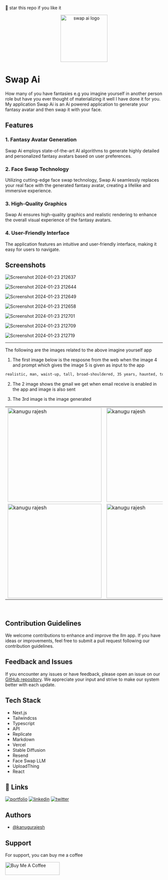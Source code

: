 🌟 star this repo if you like it 

<div align=center>
  <img src="https://github.com/kanugurajesh/Swap-Image-Ai-Generator/assets/77529419/0f8b5068-cd09-4480-984b-4269c183c349" alt="swap ai logo" width=150 height=150>
</div>

# Swap Ai

How many of you have fantasies e.g you imagine yourself in another person role but have you ever thought of materializing it well I have done it for you. My application Swap Ai is an Ai powered application to generate your fantasy avatar and then swap it with your face.

## Features

### 1. Fantasy Avatar Generation
   Swap Ai employs state-of-the-art AI algorithms to generate highly detailed and personalized fantasy avatars based on user preferences.

### 2. Face Swap Technology
   Utilizing cutting-edge face swap technology, Swap Ai seamlessly replaces your real face with the generated fantasy avatar, creating a lifelike and immersive experience.

### 3. High-Quality Graphics
   Swap Ai ensures high-quality graphics and realistic rendering to enhance the overall visual experience of the fantasy avatars.

### 4. User-Friendly Interface
   The application features an intuitive and user-friendly interface, making it easy for users to navigate.

## Screenshots

![Screenshot 2024-01-23 212637](https://github.com/kanugurajesh/Swap-Image-Ai-Generator/assets/77529419/5b3b7d7b-4168-4210-aa25-f6f2ecd9e5d0)

![Screenshot 2024-01-23 212644](https://github.com/kanugurajesh/Swap-Image-Ai-Generator/assets/77529419/aec379a8-413e-4167-91ae-d4920b68017d)

![Screenshot 2024-01-23 212649](https://github.com/kanugurajesh/Swap-Image-Ai-Generator/assets/77529419/cd24a5e9-d4d3-4c6c-8c05-c7961bbb57c1)

![Screenshot 2024-01-23 212658](https://github.com/kanugurajesh/Swap-Image-Ai-Generator/assets/77529419/0b30286c-d742-420e-a667-35101ef686c9)

![Screenshot 2024-01-23 212701](https://github.com/kanugurajesh/Swap-Image-Ai-Generator/assets/77529419/580d9b91-79d9-452b-b9f3-3230c34fbd0e)

![Screenshot 2024-01-23 212709](https://github.com/kanugurajesh/Swap-Image-Ai-Generator/assets/77529419/51c336b8-0969-4281-b6aa-db421f6d4b83)

![Screenshot 2024-01-23 212719](https://github.com/kanugurajesh/Swap-Image-Ai-Generator/assets/77529419/3025baf6-f53c-4c25-b53f-2be301d950f1)

<hr>

<p>The following are the images related to the above imagine yourself app</p>

1. The first image below is the resposne from the web when the image 4 and prompt which gives the image 5 is given as input to the app
   
```bash
realistic, man, waist-up, tall, broad-shouldered, 35 years, haunted, tough, clean-shaven, realistic dark blond hair, tired, focused realistic light gray eyes, solid black background, bodyguard, wearing gray T-shirt, no pockets
```

2. The 2 image shows the gmail we get when email receive is enabled in the app and image is also sent

3. The 3rd image is the image generated

<table>
  <tr>
    <td valign="top"><img src="https://github.com/kanugurajesh/Career-Guide/assets/77529419/c94ea8b2-3073-4a5a-a2ef-01c03ea7816e" alt="kanugu rajesh" width=300 height=300></td>
    <td valign="top"><img src="https://github.com/kanugurajesh/Career-Guide/assets/77529419/fda257bd-b83f-4c2f-9096-de483167fa46" alt="kanugu rajesh" width=300 height=300></td>
    <td valign="top"><img src="https://github.com/kanugurajesh/Career-Guide/assets/77529419/68c41bb8-769c-4506-b5d3-e0953aab2783" alt="kanugu rajesh" width=300 height=300></td>
  </tr>
  <tr>
    <td valign="top"><img src="https://github.com/kanugurajesh/Career-Guide/assets/77529419/24e52300-427a-418a-98f4-9f77b3553ad1" alt="kanugu rajesh" width=300 height=300></td>
    <td valign="top"><img src="https://github.com/kanugurajesh/Career-Guide/assets/77529419/6f9dffcd-5a50-4a3e-b7bf-cb516a9b2286" alt="kanugu rajesh" width=300 height=300></td>
  </tr>
</table>

<br>

## Contribution Guidelines

We welcome contributions to enhance and improve the llm app. If you have ideas or improvements, feel free to submit a pull request following our contribution guidelines.

## Feedback and Issues

If you encounter any issues or have feedback, please open an issue on our [GitHub repository](https://github.com/kanugurajesh/Student-LMS/issues). We appreciate your input and strive to make our system better with each update.

## Tech Stack

- Next.js
- Tailwindcss
- Typescript
- API
- Replicate
- Markdown
- Vercel
- Stable Diffusion
- Resend
- Face Swap LLM
- UploadThing
- React

## 🔗 Links
[![portfolio](https://img.shields.io/badge/my_portfolio-000?style=for-the-badge&logo=ko-fi&logoColor=white)](https://rajeshportfolio.me/)
[![linkedin](https://img.shields.io/badge/linkedin-0A66C2?style=for-the-badge&logo=linkedin&logoColor=white)](https://www.linkedin.com/in/rajesh-kanugu-aba8a3254/)
[![twitter](https://img.shields.io/badge/twitter-1DA1F2?style=for-the-badge&logo=twitter&logoColor=white)](https://twitter.com/exploringengin1)
  
## Authors

- [@kanugurajesh](https://github.com/kanugurajesh)

## Support

For support, you can buy me a coffee

<a href="https://www.buymeacoffee.com/kanugurajen" target="_blank"><img src="https://cdn.buymeacoffee.com/buttons/default-orange.png" alt="Buy Me A Coffee" height="41" width="174"></a>

